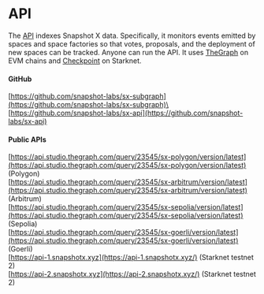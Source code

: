 # API

The [API](https://github.com/snapshot-labs/sx-api) indexes Snapshot X data. Specifically, it monitors events emitted by spaces and space factories so that votes, proposals, and the deployment of new spaces can be tracked. Anyone can run the API. It uses [TheGraph](https://thegraph.com) on EVM chains and [Checkpoint](https://github.com/snapshot-labs/checkpoint) on Starknet.

#### GitHub

[https://github.com/snapshot-labs/sx-subgraph](https://github.com/snapshot-labs/sx-subgraph)\
[https://github.com/snapshot-labs/sx-api](https://github.com/snapshot-labs/sx-api)

#### Public APIs

[https://api.studio.thegraph.com/query/23545/sx-polygon/version/latest](https://api.studio.thegraph.com/query/23545/sx-polygon/version/latest) (Polygon)\
[https://api.studio.thegraph.com/query/23545/sx-arbitrum/version/latest](https://api.studio.thegraph.com/query/23545/sx-arbitrum/version/latest) (Arbitrum)\
[https://api.studio.thegraph.com/query/23545/sx-sepolia/version/latest](https://api.studio.thegraph.com/query/23545/sx-sepolia/version/latest) (Sepolia)\
[https://api.studio.thegraph.com/query/23545/sx-goerli/version/latest](https://api.studio.thegraph.com/query/23545/sx-goerli/version/latest) (Goerli)\
[https://api-1.snapshotx.xyz](https://api-1.snapshotx.xyz/) (Starknet testnet 2)\
[https://api-2.snapshotx.xyz](https://api-2.snapshotx.xyz/) (Starknet testnet 2)
